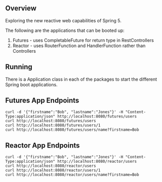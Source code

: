 ## Overview
Exploring the new reactive web capabilities of Spring 5.

The following are the applications that can be booted up:

1. Futures - uses CompletableFuture for return type in RestControllers
2. Reactor - uses RouterFunction and HandlerFunction rather than Controllers

## Running

There is a Application class in each of the packages to start the different Spring boot applications.

## Futures App Endpoints
```
curl -d '{"firstname":"Bob", "lastname":"Jones"}' -H "Content-Type:application/json" http://localhost:8080/futures/users
curl http://localhost:8080/futures/users
curl http://localhost:8080/futures/users/1
curl http://localhost:8080/futures/users/name?firstname=Bob
```
## Reactor App Endpoints
```
curl -d '{"firstname":"Bob", "lastname":"Jones"}' -H "Content-Type:application/json" http://localhost:8080/reactor/users
curl http://localhost:8080/reactor/users
curl http://localhost:8080/reactor/users/1
curl http://localhost:8080/reactor/users/name?firstname=Bob
```